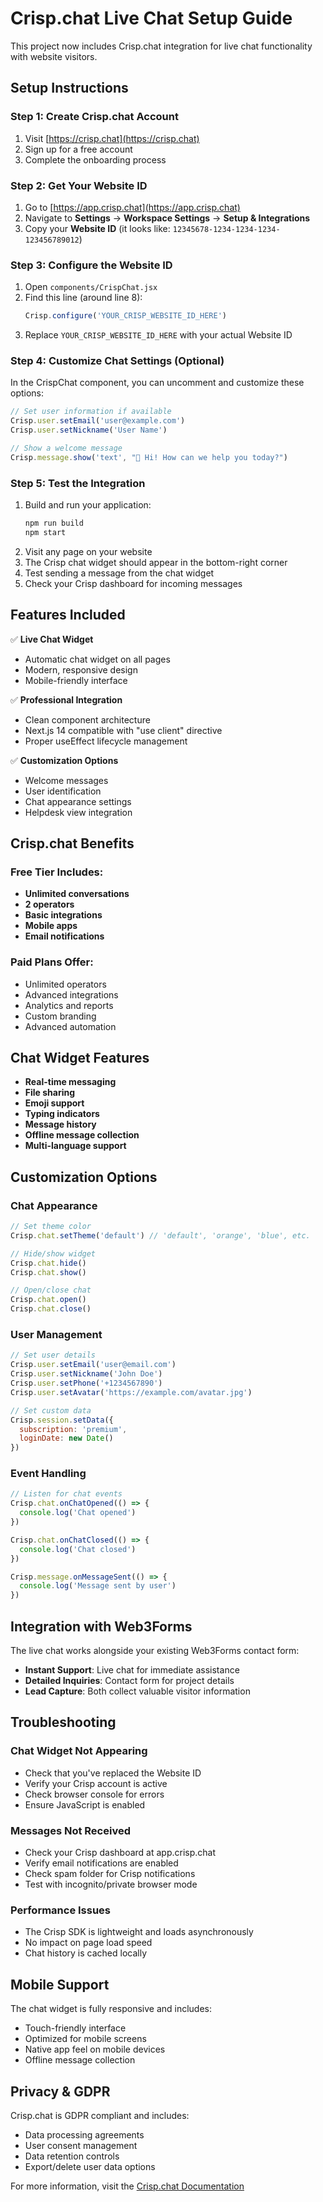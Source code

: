 # Crisp.chat Live Chat Setup Guide

This project now includes Crisp.chat integration for live chat functionality with website visitors.

## Setup Instructions

### Step 1: Create Crisp.chat Account

1. Visit [https://crisp.chat](https://crisp.chat)
2. Sign up for a free account
3. Complete the onboarding process

### Step 2: Get Your Website ID

1. Go to [https://app.crisp.chat](https://app.crisp.chat)
2. Navigate to **Settings** → **Workspace Settings** → **Setup & Integrations**
3. Copy your **Website ID** (it looks like: `12345678-1234-1234-1234-123456789012`)

### Step 3: Configure the Website ID

1. Open `components/CrispChat.jsx`
2. Find this line (around line 8):
   ```javascript
   Crisp.configure('YOUR_CRISP_WEBSITE_ID_HERE')
   ```
3. Replace `YOUR_CRISP_WEBSITE_ID_HERE` with your actual Website ID

### Step 4: Customize Chat Settings (Optional)

In the CrispChat component, you can uncomment and customize these options:

```javascript
// Set user information if available
Crisp.user.setEmail('user@example.com')
Crisp.user.setNickname('User Name')

// Show a welcome message
Crisp.message.show('text', "👋 Hi! How can we help you today?")
```

### Step 5: Test the Integration

1. Build and run your application:
   ```bash
   npm run build
   npm start
   ```
2. Visit any page on your website
3. The Crisp chat widget should appear in the bottom-right corner
4. Test sending a message from the chat widget
5. Check your Crisp dashboard for incoming messages

## Features Included

✅ **Live Chat Widget**
- Automatic chat widget on all pages
- Modern, responsive design
- Mobile-friendly interface

✅ **Professional Integration**
- Clean component architecture
- Next.js 14 compatible with "use client" directive
- Proper useEffect lifecycle management

✅ **Customization Options**
- Welcome messages
- User identification
- Chat appearance settings
- Helpdesk view integration

## Crisp.chat Benefits

### Free Tier Includes:
- **Unlimited conversations**
- **2 operators**
- **Basic integrations**
- **Mobile apps**
- **Email notifications**

### Paid Plans Offer:
- Unlimited operators
- Advanced integrations
- Analytics and reports
- Custom branding
- Advanced automation

## Chat Widget Features

- **Real-time messaging**
- **File sharing**
- **Emoji support**
- **Typing indicators**
- **Message history**
- **Offline message collection**
- **Multi-language support**

## Customization Options

### Chat Appearance
```javascript
// Set theme color
Crisp.chat.setTheme('default') // 'default', 'orange', 'blue', etc.

// Hide/show widget
Crisp.chat.hide()
Crisp.chat.show()

// Open/close chat
Crisp.chat.open()
Crisp.chat.close()
```

### User Management
```javascript
// Set user details
Crisp.user.setEmail('user@email.com')
Crisp.user.setNickname('John Doe')
Crisp.user.setPhone('+1234567890')
Crisp.user.setAvatar('https://example.com/avatar.jpg')

// Set custom data
Crisp.session.setData({
  subscription: 'premium',
  loginDate: new Date()
})
```

### Event Handling
```javascript
// Listen for chat events
Crisp.chat.onChatOpened(() => {
  console.log('Chat opened')
})

Crisp.chat.onChatClosed(() => {
  console.log('Chat closed')
})

Crisp.message.onMessageSent(() => {
  console.log('Message sent by user')
})
```

## Integration with Web3Forms

The live chat works alongside your existing Web3Forms contact form:
- **Instant Support**: Live chat for immediate assistance
- **Detailed Inquiries**: Contact form for project details
- **Lead Capture**: Both collect valuable visitor information

## Troubleshooting

### Chat Widget Not Appearing
- Check that you've replaced the Website ID
- Verify your Crisp account is active
- Check browser console for errors
- Ensure JavaScript is enabled

### Messages Not Received
- Check your Crisp dashboard at app.crisp.chat
- Verify email notifications are enabled
- Check spam folder for Crisp notifications
- Test with incognito/private browser mode

### Performance Issues
- The Crisp SDK is lightweight and loads asynchronously
- No impact on page load speed
- Chat history is cached locally

## Mobile Support

The chat widget is fully responsive and includes:
- Touch-friendly interface
- Optimized for mobile screens
- Native app feel on mobile devices
- Offline message collection

## Privacy & GDPR

Crisp.chat is GDPR compliant and includes:
- Data processing agreements
- User consent management
- Data retention controls
- Export/delete user data options

For more information, visit the [Crisp.chat Documentation](https://docs.crisp.chat)